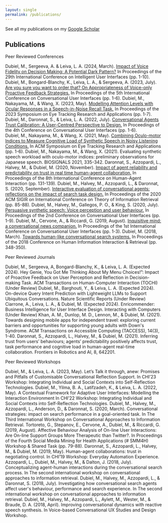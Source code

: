 ```yaml
---
layout: single
permalink: /publications/
---
```


See all my publications on my [Google Scholar](https://scholar.google.co.uk/citations?user=N5VfxGEAAAAJ&hl=en)

Publications
---------------------------------------------------------------------------
Peer Reviewed Conferences

Dubiel, M., Sergeeva, A. & Leiva, L. A.  (2024, March). [Impact of Voice Fidelity on Decision Making: A Potential Dark Pattern?](https://dl.acm.org/doi/10.1145/3640543.3645202) In Proceedings of the 29th International Conference on Intelligent User Interfaces (pp. 1-10).
Dubiel, M., Bongard-Blanchy, K., Leiva, L. A., & Sergeeva, A. (2023, July). [Are you sure you want to order that? On Appropriateness of Voice-only Proactive Feedback Strategies.](https://web.archive.org/web/20230720201700id_/https://dl.acm.org/doi/pdf/10.1145/3571884.3604312) In Proceedings of the 5th International Conference on Conversational User Interfaces (pp. 1-6).
Dubiel, M., Nakayama, M., & Wang, X. (2023, May). [Modelling Attention Levels with Ocular Responses in a Speech-in-Noise Recall Task.](https://dl.acm.org/doi/pdf/10.1145/3588015.3589665) In Proceedings of the 2023 Symposium on Eye Tracking Research and Applications (pp. 1-7).	
Dubiel, M., Daronnat, S., & Leiva, L. A. (2022, July). [Conversational Agents Trust Calibration: A User-Centred Perspective to Design.](https://dl.acm.org/doi/pdf/10.1145/3543829.3544518) In Proceedings of the 4th Conference on Conversational User Interfaces (pp. 1-6).	
Dubiel, M., Nakayama, M., & Wang, X. (2021, May). [Combining Oculo-motor Indices to Measure Cognitive Load of Synthetic Speech in Noisy Listening Conditions.](https://pure.strath.ac.uk/ws/portalfiles/portal/121710947/Dubiel_etal_ETRA2021_Combining_oculo_motor_indices_to_measure_cognitive_load.pdf) In ACM Symposium on Eye Tracking Research and Applications (pp. 1-6).
Dubiel, M., Nakayama, M., & Wang, X. (2021). Evaluating synthetic speech workload with oculo-motor indices: preliminary observations for Japanese speech. BIOSIGNALS 2021, 335-342.
Daronnat, S., Azzopardi, L., Halvey, M., & Dubiel, M. (2020, November). [Impact of agent reliability and predictability on trust in real time human-agent collaboration.](https://pure.strath.ac.uk/ws/portalfiles/portal/113933064/Daronnat_etal_HAI_2020_Impact_of_agent_reliabiilty_and_predictability_on_trust.pdf) In Proceedings of the 8th International Conference on Human-Agent Interaction (pp. 131-139).
Dubiel, M., Halvey, M., Azzopardi, L., & Daronnat, S. (2020, September). [Interactive evaluation of conversational agents: reflections on the impact of search task design.](https://pure.strath.ac.uk/ws/portalfiles/portal/109825643/Dubiel_etal_SIGIR_2020_Interactive_evaluation_of_conversational_agents.pdf) In Proceedings of the 2020 ACM SIGIR on International Conference on Theory of Information Retrieval (pp. 85-88).
Dubiel, M., Halvey, M., Gallegos, P. O., & King, S. (2020, July). [Persuasive synthetic speech: Voice perception and user behaviour.](https://strathprints.strath.ac.uk/72547/1/Dubiel_etal_CUI2020_Persuasive_synthetic_speech.pdf) In Proceedings of the 2nd Conference on Conversational User Interfaces (pp. 1-9).
Dubiel, M., Cervone, A., & Riccardi, G. (2019, August). [Inquisitive mind: a conversational news companion.](https://strathprints.strath.ac.uk/68892/1/Dubiel_etal_CUI_2019_Inquisitive_mind_a_conversational_news_companion.pdf) In Proceedings of the 1st International Conference on Conversational User Interfaces (pp. 1-3).
Dubiel, M. (2018, March). [Towards human-like conversational search systems.](https://pure.strath.ac.uk/ws/portalfiles/portal/81238181/Dubiel_CHIIR_2018_Towards_human_like_conversational_search_systems.pdf) In Proceedings of the 2018 Conference on Human Information Interaction & Retrieval (pp. 348-350).

Peer Reviewed Journals

Dubiel, M., Sergeeva, A, Bongard-Blanchy, K., & Leiva, L. A. (Expected 2024). Hey Genie, You Got Me Thinking About My Menu Choices!”: Impact of Proactive Feedback on User Perception and Reflection in Decision-making Task. ACM Transactions on Human-Computer Interaction (TOCHI) (Under Review) 
Dubiel, M., Barghouti, Y., & Leiva, L. A. (Expected 2024). On-device Query Intent Prediction with Lightweight LLMs to Support Ubiquitous Conversations. Nature Scientific Reports (Under Review) 
Ciarrone, A., Leiva, L. A., & Dubiel, M. (Expected 2024). Enricommender: Business Intelligence for User Interface Design. Interacting with Computers (Under Review) 
Khan, A. M., Dunlop, M. D., Lennon, M., & Dubiel, M. (2021). Towards designing mobile apps for independent travel: exploring current barriers and opportunities for supporting young adults with Down's Syndrome. ACM Transactions on Accessible Computing (TACCESS), 14(3), 1-40.
Daronnat, S., Azzopardi, L., Halvey, M., & Dubiel, M. (2021). Inferring trust from users’ behaviours; agents’ predictability positively affects trust, task performance and cognitive load in human-agent real-time collaboration. Frontiers in Robotics and AI, 8, 642201.

Peer Reviewed Workshops

Dubiel, M., & Leiva, L. A. (2023, May). Let’s Talk it through, anew: Promises and Pitfalls of Customisable Conversational Reflection Support. In CHI’23 Workshop: Integrating Individual and Social Contexts into Self-Reflection Technologies.
Dubiel, M., Yilma, B. A., Latifzadeh, K., & Leiva, L. A. (2022, May). A Contextual Framework for Adaptive User Interfaces: Modelling the Interaction Environment In CHI’22 Workshop: Integrating Individual and Social Contexts into Self-Reflection Technologies.
Dubiel, M., Halvey, M., Azzopardi, L., Anderson, D., & Daronnat, S. (2020, March). Conversational strategies: impact on search performance in a goal-oriented task. In The Third International Workshop on Conversational Approaches to Information Retrieval.
Tortoreto, G., Stepanov, E., Cervone, A., Dubiel, M., & Riccardi, G. (2019, August). Affective Behaviour Analysis of On-line User Interactions: Are On-line Support Groups More Therapeutic than Twitter?. In Proceedings of the Fourth Social Media Mining for Health Applications (# SMM4H) Workshop & Shared Task (pp. 79-88).
Daronnat, S., Azzopardi, L., Halvey, M., & Dubiel, M. (2019, May). Human-agent collaborations: trust in negotiating control. In CHI’19 Workshop: Everyday Automation Experience. 
Azzopardi, L., Dubiel, M., Halvey, M., & Dalton, J. (2018, July). Conceptualizing agent-human interactions during the conversational search process. In The second international workshop on conversational approaches to information retrieval.
Dubiel, M., Halvey, M., Azzopardi, L., & Daronnat, S. (2018, July). Investigating how conversational search agents affect user's behaviour, performance and search experience. In The second international workshop on conversational approaches to information retrieval.
Dubiel, M., Halvey, M., Azzopardi, L., Aylett, M., Wester, M., & Braude, D. A. (2018, April). Improving conversational dynamics with reactive speech synthesis. In Voice-based Conversational UX Studies and Design Workshop.

